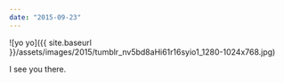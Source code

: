 ```yaml
---
date: "2015-09-23"
---
```


![yo yo]({{ site.baseurl }}/assets/images/2015/tumblr_nv5bd8aHi61r16syio1_1280-1024x768.jpg)

I see you there.
